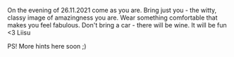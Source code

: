 On the evening of 26.11.2021 come as you are.
Bring just you - the witty, classy image of amazingness you are. 
Wear something comfortable that makes you feel fabulous.
Don't bring a car - there will be wine. 
It will be fun <3
Liisu

PS! More hints here soon ;)
